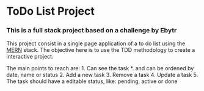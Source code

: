 # ToDo List Project

### This is a full stack project based on a challenge by Ebytr

  This project consist in a single page application of a to do list using the [MERN](https://www.mongodb.com/mern-stack) stack.
  The objective here is to use the TDD methodology to create a interactive project.
  
  The main points to reach are:
    1. Can see the task
      *. and can be ordened by date, name or status
    2. Add a new task
    3. Remove a task
    4. Update a task
    5. The task should have a editable status, like: pending, active or done
